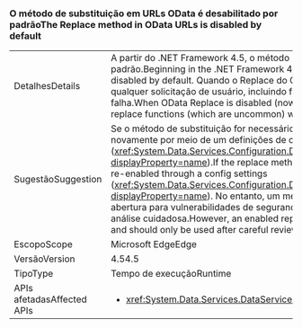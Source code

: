 ### <a name="the-replace-method-in-odata-urls-is-disabled-by-default"></a><span data-ttu-id="d8e09-101">O método de substituição em URLs OData é desabilitado por padrão</span><span class="sxs-lookup"><span data-stu-id="d8e09-101">The Replace method in OData URLs is disabled by default</span></span>

|   |   |
|---|---|
|<span data-ttu-id="d8e09-102">Detalhes</span><span class="sxs-lookup"><span data-stu-id="d8e09-102">Details</span></span>|<span data-ttu-id="d8e09-103">A partir do .NET Framework 4.5, o método Replace em URLs do OData é desabilitado por padrão.</span><span class="sxs-lookup"><span data-stu-id="d8e09-103">Beginning in the .NET Framework 4.5, the Replace method in OData URLs is disabled by default.</span></span> <span data-ttu-id="d8e09-104">Quando o Replace do OData está desabilitado (agora por padrão), qualquer solicitação de usuário, incluindo funções de substituição (que são incomuns), falha.</span><span class="sxs-lookup"><span data-stu-id="d8e09-104">When OData Replace is disabled (now by default), any user requests including replace functions (which are uncommon) will fail.</span></span>|
|<span data-ttu-id="d8e09-105">Sugestão</span><span class="sxs-lookup"><span data-stu-id="d8e09-105">Suggestion</span></span>|<span data-ttu-id="d8e09-106">Se o método de substituição for necessário (que é comum), ele poderá ser habilitado novamente por meio de um definições de configuração (<xref:System.Data.Services.Configuration.DataServicesFeaturesSection.ReplaceFunction?displayProperty=name>).</span><span class="sxs-lookup"><span data-stu-id="d8e09-106">If the replace method is required (which is uncommon), it can be re-enabled through a config settings (<xref:System.Data.Services.Configuration.DataServicesFeaturesSection.ReplaceFunction?displayProperty=name>).</span></span> <span data-ttu-id="d8e09-107">No entanto, um método de substituição habilitado pode dar abertura para vulnerabilidades de segurança, devendo ser usado somente depois de análise cuidadosa.</span><span class="sxs-lookup"><span data-stu-id="d8e09-107">However, an enabled replace method can open security vulnerabilities and should only be used after careful review.</span></span>|
|<span data-ttu-id="d8e09-108">Escopo</span><span class="sxs-lookup"><span data-stu-id="d8e09-108">Scope</span></span>|<span data-ttu-id="d8e09-109">Microsoft Edge</span><span class="sxs-lookup"><span data-stu-id="d8e09-109">Edge</span></span>|
|<span data-ttu-id="d8e09-110">Versão</span><span class="sxs-lookup"><span data-stu-id="d8e09-110">Version</span></span>|<span data-ttu-id="d8e09-111">4.5</span><span class="sxs-lookup"><span data-stu-id="d8e09-111">4.5</span></span>|
|<span data-ttu-id="d8e09-112">Tipo</span><span class="sxs-lookup"><span data-stu-id="d8e09-112">Type</span></span>|<span data-ttu-id="d8e09-113">Tempo de execução</span><span class="sxs-lookup"><span data-stu-id="d8e09-113">Runtime</span></span>|
|<span data-ttu-id="d8e09-114">APIs afetadas</span><span class="sxs-lookup"><span data-stu-id="d8e09-114">Affected APIs</span></span>|<ul><li><xref:System.Data.Services.DataService%601?displayProperty=nameWithType></li></ul>|

